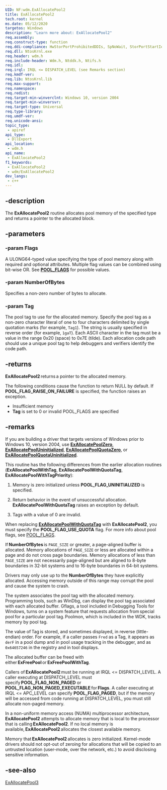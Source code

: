 ```yaml
---
UID: NF:wdm.ExAllocatePool2
title: ExAllocatePool2
tech.root: kernel
ms.date: 05/12/2020
targetos: Windows
description: "Learn more about: ExAllocatePool2"
req.assembly: 
req.construct-type: function
req.ddi-compliance: HwStorPortProhibitedDDIs, SpNoWait, StorPortStartIo
req.dll: NtosKrnl.exe
req.header: wdm.h
req.include-header: Wdm.h, Ntddk.h, Ntifs.h
req.idl: 
req.irql: IRQL <= DISPATCH_LEVEL (see Remarks section)
req.kmdf-ver: 
req.lib: NtosKrnl.lib
req.max-support: 
req.namespace: 
req.redist: 
req.target-min-winverclnt: Windows 10, version 2004
req.target-min-winversvr: 
req.target-type: Universal
req.type-library: 
req.umdf-ver: 
req.unicode-ansi: 
topic_type:
 - apiref
api_type:
 - DllExport
api_location:
 - wdm.h
api_name:
 - ExAllocatePool2
f1_keywords:
 - ExAllocatePool2
 - wdm/ExAllocatePool2
dev_langs:
 - c++
---
```


## -description

The **ExAllocatePool2** routine allocates pool memory of the specified type and returns a pointer to the allocated block.

## -parameters

### -param Flags

A ULONG64-typed value specifying the type of pool memory along with required and optional attributes. Multiple flag values can be combined using bit-wise OR. See [**POOL_FLAGS**](/windows-hardware/drivers/kernel/pool_flags) for possible values.

### -param NumberOfBytes

Specifies a non-zero number of bytes to allocate.

### -param Tag

The pool tag to use for the allocated memory. Specify the pool tag as a non-zero character literal of one to four characters delimited by single quotation marks (for example, `Tag1`). The string is usually specified in reverse order (for example, `1gaT`). Each ASCII character in the tag must be a value in the range 0x20 (space) to 0x7E (tilde). Each allocation code path should use a unique pool tag to help debuggers and verifiers identify the code path.

## -returns

**ExAllocatePool2** returns a pointer to the allocated memory.

The following conditions cause the function to return NULL by default. If **POOL_FLAG_RAISE_ON_FAILURE** is specified, the function raises an exception.

- Insufficient memory
- **Tag** is set to 0 or invalid POOL_FLAGS are specified

## -remarks

If you are building a driver that targets versions of Windows prior to Windows 10, version 2004, use [**ExAllocatePoolZero**](nf-wdm-exallocatepoolzero.md), [**ExAllocatePoolUninitialized**](nf-wdm-exallocatepooluninitialized.md), [**ExAllocatePoolQuotaZero**](nf-wdm-exallocatepoolquotazero.md), or [**ExAllocatePoolQuotaUninitialized**](nf-wdm-exallocatepoolquotauninitialized.md).

This routine has the following differences from the earlier allocation routines (**ExAllocatePoolWithTag**, **ExAllocatePoolWithQuotaTag**, **ExAllocatePoolWithTagPriority**):

1. Memory is zero initialized unless **POOL_FLAG_UNINITIALIZED** is specified.

1. Return behavior in the event of unsuccessful allocation.  **ExAllocatePoolWithQuotaTag** raises an exception by default.

1. Tags with a value of 0 are invalid.

When replacing [**ExAllocatePoolWithQuotaTag**](./nf-wdm-exallocatepoolwithquotatag.md) with **ExAllocatePool2**, you must specify the **POOL_FLAG_USE_QUOTA** flag. For more info about pool flags, see [POOL_FLAGS](/windows-hardware/drivers/kernel/pool_flags).

If **NumberOfBytes** is `PAGE_SIZE` or greater, a page-aligned buffer is allocated. Memory allocations of `PAGE_SIZE` or less are allocated within a page and do not cross page boundaries. Memory allocations of less than `PAGE_SIZE` are not necessarily page-aligned but are aligned to 8-byte boundaries in 32-bit systems and to 16-byte boundaries in 64-bit systems.

Drivers may only use up to the **NumberOfBytes** they have explicitly allocated. Accessing memory outside of this range may corrupt the pool and cause the system to crash.

The system associates the pool tag with the allocated memory. Programming tools, such as WinDbg, can display the pool tag associated with each allocated buffer. Gflags, a tool included in Debugging Tools for Windows, turns on a system feature that requests allocation from special pool for a particular pool tag. Poolmon, which is included in the WDK, tracks memory by pool tag.

The value of Tag is stored, and sometimes displayed, in reverse (little-endian) order. For example, if a caller passes `Fred` as a Tag, it appears as `derF` in a pool dump and in pool usage tracking in the debugger, and as `0x64657246` in the registry and in tool displays.

The allocated buffer can be freed with either **ExFreePool** or **ExFreePoolWithTag**.

Callers of **ExAllocatePool2** must be running at IRQL <= DISPATCH_LEVEL. A caller executing at DISPATCH_LEVEL must specify **POOL_FLAG_NON_PAGED** or **POOL_FLAG_NON_PAGED_EXECUTABLE** for **Flags**. A caller executing at IRQL <= APC_LEVEL can specify **POOL_FLAG_PAGED**, but if the memory will be accessed from code running at DISPATCH_LEVEL, you must still allocate non-paged memory.

In a non-uniform memory access (NUMA) multiprocessor architecture, **ExAllocatePool2** attempts to allocate memory that is local to the processor that is calling **ExAllocatePool2**. If no local memory is available, **ExAllocatePool2** allocates the closest available memory.

Memory that **ExAllocatePool2** allocates is zero initialized. Kernel-mode drivers should not opt-out of zeroing for allocations that will be copied to an untrusted location (user-mode, over the network, etc.) to avoid disclosing sensitive information.

## -see-also

[ExAllocatePool3](nf-wdm-exallocatepool3.md)
